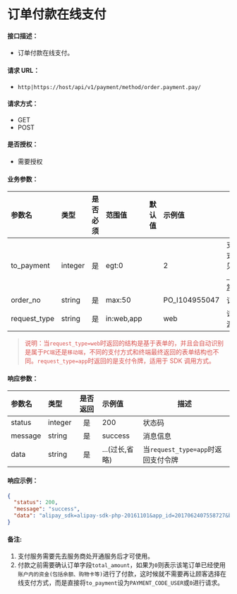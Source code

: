 # 订单付款在线支付

#### 接口描述：
- 订单付款在线支付。

#### 请求 URL：
- `http|https://host/api/v1/payment/method/order.payment.pay/`

#### 请求方式：
- GET
- POST

#### 是否授权：
- 需要授权

#### 业务参数：
|参数名|类型|是否必须|范围值|默认值|示例值|描述|
|:----|:---|:---:|:-----|:-----|:-----|-----|
|to_payment |integer |是 |egt:0 | |2 |支付方式，详见[「Code常量」](/api/client/payment/payment/documents.md#code常量-支付方式 "「Code常量」") |
|order_no |string |是 |max:50 | |PO_I104955047 |订单号 |
|request_type |string |是 |in:web,app | |web |请求来源 |

> <span style="color:#d9534f">说明：当`request_type=web`时返回的结构是基于表单的，并且会自动识别是属于`PC端`还是`移动端`，不同的支付方式和终端最终返回的表单结构也不同。`request_type=app`时返回的是支付令牌，适用于 SDK 调用方式。</span>

#### 响应参数：
|参数名|类型|是否返回|示例值|描述|
|:-----|:-----|:---:|:-----|-----|
|status |integer |是 |200 |状态码 |
|message |string |是 |success |消息信息 |
|data |string |是 |...(过长,省略) |当`request_type=app`时返回支付令牌 |

#### 响应示例：
```json
{
  "status": 200,
  "message": "success",
  "data": "alipay_sdk=alipay-sdk-php-20161101&app_id=2017062407558727&biz_content=%7B%22product_code%22%3A%22QUICK_MSECURITY_PAY%22%2C%22body%22%3A%22%22%2C%22subject%22%3A%22%E8%AE%A2%E5%8D%95%E4%BB%98%E6%AC%BE%22%2C%22total_amount%22%3A0.10000000000000001%2C%22out_trade_no%22%3A%22ZF_I6049564866510590001%22%7D&charset=UTF-8&format=json&method=alipay.trade.app.pay&notify_url=http%3A%2F%2Fcareyshop.oruei.com%2Fapi%2Fv1%2Fpayment%2Fmethod%2Fput.payment.data%2Fto_payment%2F2%2Ftype%2Fnotify.html&sign_type=RSA2&timestamp=2018-06-04+15%3A00%3A48&version=1.0&sign=YxS7WLT3V5IPUI7b8sJithv5j2PJu5jmRpMqndm6MXqftxUPdu0uDk98sm2s6kKqTgHHkpInmMzC9P11agYGQ3MJNXcCuU6tH9FKDd4YI7IprACHqo%2BEIWfne4fRDdTHeGwcPXUF8pgA0rCENhq3KynNd%2FlJLUhy5YbdWrAFHfhAgLX%2FhbjPcZnvFWFdwvjD%2BQLLCYJco0aK4SG4mI3RcCO52%2BdjfAvgotlFctvxUp4dg%2Fygn5NYLD4HsZNVB6xDdNxLGxnzq%2FNnL%2F%2FQEBoR57ixkPp3YbjWRR7PvG4tuCBFX99ysndzeELopy4QfMZVhv91YDrNNYjrTTJdnfy%2F%2Bg%3D%3D"
}
```

#### 备注:
1. 支付服务需要先去服务商处开通服务后才可使用。
2. 付款之前需要确认订单字段`total_amount`，如果为`0`则表示该笔订单已经使用`账户内的资金(包括余额、购物卡等)`进行了付款，这时候就不需要再让顾客选择在线支付方式，而是直接将`to_payment`设为`PAYMENT_CODE_USER`或`0`进行请求。
